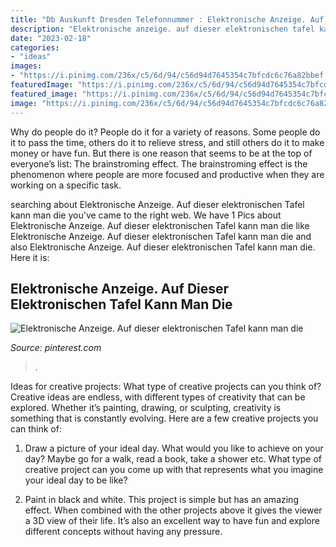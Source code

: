 ```yaml
---
title: "Db Auskunft Dresden Telefonnummer : Elektronische Anzeige. Auf Dieser Elektronischen Tafel Kann Man Die"
description: "Elektronische anzeige. auf dieser elektronischen tafel kann man die"
date: "2023-02-18"
categories:
- "ideas"
images:
- "https://i.pinimg.com/236x/c5/6d/94/c56d94d7645354c7bfcdc6c76a82bbef.jpg?nii=t"
featuredImage: "https://i.pinimg.com/236x/c5/6d/94/c56d94d7645354c7bfcdc6c76a82bbef.jpg?nii=t"
featured_image: "https://i.pinimg.com/236x/c5/6d/94/c56d94d7645354c7bfcdc6c76a82bbef.jpg?nii=t"
image: "https://i.pinimg.com/236x/c5/6d/94/c56d94d7645354c7bfcdc6c76a82bbef.jpg?nii=t"
---
```



Why do people do it?
People do it for a variety of reasons. Some people do it to pass the time, others do it to relieve stress, and still others do it to make money or have fun. But there is one reason that seems to be at the top of everyone’s list: The brainstroming effect. The brainstroming effect is the phenomenon where people are more focused and productive when they are working on a specific task.

	

		
searching about Elektronische Anzeige. Auf dieser elektronischen Tafel kann man die you've came to the right web. We have 1 Pics about Elektronische Anzeige. Auf dieser elektronischen Tafel kann man die like Elektronische Anzeige. Auf dieser elektronischen Tafel kann man die and also Elektronische Anzeige. Auf dieser elektronischen Tafel kann man die. Here it is:
		
    
## Elektronische Anzeige. Auf Dieser Elektronischen Tafel Kann Man Die

<img loading=lazy src="https://i.pinimg.com/236x/c5/6d/94/c56d94d7645354c7bfcdc6c76a82bbef.jpg?nii=t" onerror="this.onerror=null;this.src='https://tse3.mm.bing.net/th?id=OIP.4joFUsLsRTbYS6D_O3uNUAAAAA&amp;pid=15.1';" alt="Elektronische Anzeige. Auf dieser elektronischen Tafel kann man die">

_Source: pinterest.com_

>. 

	

Ideas for creative projects: What type of creative projects can you think of?
Creative ideas are endless, with different types of creativity that can be explored. Whether it’s painting, drawing, or sculpting, creativity is something that is constantly evolving. Here are a few creative projects you can think of:
1) Draw a picture of your ideal day. What would you like to achieve on your day? Maybe go for a walk, read a book, take a shower etc. What type of creative project can you come up with that represents what you imagine your ideal day to be like?

2) Paint in black and white. This project is simple but has an amazing effect. When combined with the other projects above it gives the viewer a 3D view of their life. It’s also an excellent way to have fun and explore different concepts without having any pressure.

